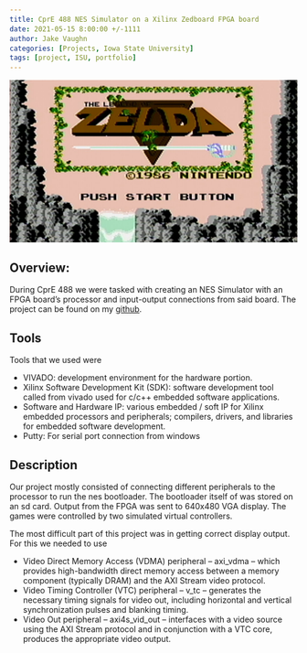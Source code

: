 ```yaml
---
title: CprE 488 NES Simulator on a Xilinx Zedboard FPGA board
date: 2021-05-15 8:00:00 +/-1111
author: Jake Vaughn
categories: [Projects, Iowa State University]
tags: [project, ISU, portfolio]
---
```


![NES Zelda](/images/488/nes-zelda.jpg)

## Overview:

During CprE 488 we were tasked with creating an NES Simulator with an FPGA board’s processor and input-output connections from said board. The project can be found on my [github](https://github.com/jake-vaughn/CPRE-488-MP0).

## Tools

Tools that we used were

- VIVADO: development environment for the hardware portion.
- Xilinx Software Development Kit (SDK): software development tool called from vivado used for c/c++ embedded software applications.
- Software and Hardware IP: various embedded / soft IP for Xilinx embedded processors and peripherals; compilers, drivers, and libraries for embedded software development.
- Putty: For serial port connection from windows

## Description

Our project mostly consisted of connecting different peripherals to the processor to run the nes bootloader. The bootloader itself of was stored on an sd card. Output from the FPGA was sent to 640x480 VGA display. The games were controlled by two simulated virtual controllers.

The most difficult part of this project was in getting correct display output. For this we needed to use

- Video Direct Memory Access (VDMA) peripheral – axi_vdma – which provides high-bandwidth direct memory access between a memory component (typically DRAM) and the AXI Stream video protocol.
- Video Timing Controller (VTC) peripheral – v_tc – generates the necessary timing signals for video out, including horizontal and vertical synchronization pulses and blanking timing.
- Video Out peripheral – axi4s_vid_out – interfaces with a video source using the AXI Stream protocol and in conjunction with a VTC core, produces the appropriate video output.
